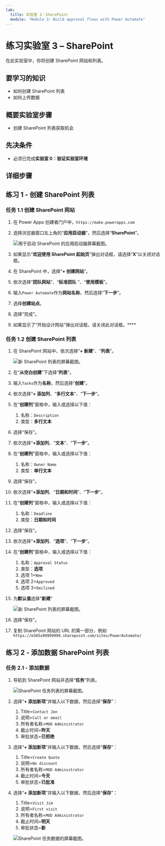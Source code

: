```yaml
---
lab:
  title: 实验室 3：SharePoint
  module: 'Module 3: Build approval flows with Power Automate'
---
```


# 练习实验室 3 – SharePoint

在此实验室中，你将创建 SharePoint 网站和列表。

## 要学习的知识

- 如何创建 SharePoint 列表
- 如何上传数据

## 概要实验室步骤

- 创建 SharePoint 列表获取机会
  
## 先决条件

- 必须已完成**实验室 0：验证实验室环境**

## 详细步骤

## 练习 1 - 创建 SharePoint 列表

### 任务 1.1 创建 SharePoint 网站

1. 在 Power Apps 创建者门户中，`https://make.powerapps.com`

1. 选择浏览器窗口左上角的“**应用启动器**”，然后选择“**SharePoint**”。

    ![用于启动 SharePoint 的应用启动器屏幕截图。](../media/app-launcher.png)

1. 如果显示“**欢迎使用 SharePoint 起始页**”弹出对话框，请选择“**X**”以关闭对话框。

1. 在 SharePoint 中，选择“**+ 创建网站**”。

1. 依次选择“**团队网站**”、“**标准团队** ”、“**使用模板**”。

1. 输入`Power Automate`作为**网站名称**，然后选择“**下一步**”。

1. 选择**创建站点**。

1. 选择“完成”。

1. 如果显示了“开始设计网站”弹出对话框，请关闭此对话框。****

### 任务 1.2 创建 SharePoint 列表

1. 在 SharePoint 网站中，依次选择“**+ 新建**”、“**列表**”。

    ![新 SharePoint 列表的屏幕截图。](../media/new-sharepoint-list.png)

1. 在“**从空白创建**”下选择“**列表**”。

1. 输入`Tasks`作为**名称**，然后选择“**创建**”。

1. 依次选择“**+ 添加列**、“**多行文本**”、“**下一步**”。

1. 在“**创建列**”窗格中，输入或选择以下值：

   1. 名称：`Description`
   1. 类型：**多行文本**

1. 选择“保存”。

1. 依次选择“**+添加列**、“**文本**”、“**下一步**”。

1. 在“**创建列**”窗格中，输入或选择以下值：

   1. 名称：`Owner Name`
   1. 类型：**单行文本**

1. 选择“保存”。

1. 依次选择“**+添加列**、“**日期和时间**”、“**下一步**”。

1. 在“**创建列**”窗格中，输入或选择以下值：

   1. 名称：`Deadline`
   1. 类型：**日期和时间**

1. 选择“保存”。

1. 依次选择“**+添加列**、“**选项**”、“**下一步**”。

1. 在“**创建列**”窗格中，输入或选择以下值：

   1. 名称：`Approval Status`
   1. 类型：**选项**
   1. 选项 1=`New`
   1. 选项 2=`Approved`
   1. 选项 3=`Declined`

1. 为**默认值**选择“**新建**”

    ![新 SharePoint 列表的屏幕截图。](../media/add-choice-column.png)

1. 选择“保存”。

1. 复制 SharePoint 网站的 URL 的第一部分，例如`https://m365x99999999.sharepoint.com/sites/PowerAutomate/`

## 练习 2 - 添加数据 SharePoint 列表

### 任务 2.1 - 添加数据

1. 导航到 SharePoint 网站并选择“**任务**”列表。

    ![SharePoint 任务列表的屏幕截图。](../media/tasks-sharepoint-list.png)

1. 选择“**+ 添加新项**”并输入以下数据，然后选择“**保存**”：

   1. Title=`Contact Jon`
   1. 说明=`Call or email`
   1. 所有者名称=`MOD Administrator`
   1. 截止时间=**昨天**
   1. 审批状态=**已拒绝**

1. 选择“**+ 添加新项**”并输入以下数据，然后选择“**保存**”：

   1. Title=`Create Quote`
   1. 说明=`No discount`
   1. 所有者名称=`MOD Administrator`
   1. 截止时间=**今天**
   1. 审批状态=**已批准**

1. 选择“**+ 添加新项**”并输入以下数据，然后选择“**保存**”：

   1. Title=`Visit Jim`
   1. 说明=`First visit`
   1. 所有者名称=`MOD Administrator`
   1. 截止时间=**明天**
   1. 审批状态=**新**

    ![SharePoint 任务数据的屏幕截图。](../media/tasks-data.png)
